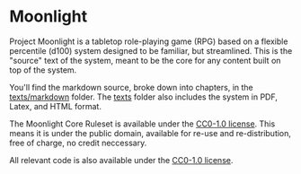 # Moonlight

Project Moonlight is a tabletop role-playing game (RPG) based on a flexible percentile (d100) system designed to be familiar, but streamlined. This is the "source" text of the system, meant to be the core for any content built on top of the system.

You'll find the markdown source, broke down into chapters, in the [texts/markdown](/text/markdown) folder. The [texts](text) folder also includes the system in PDF, Latex, and HTML format.

The Moonlight Core Ruleset is available under the [CC0-1.0 license](license.txt). This means it is under the public domain, available for re-use and re-distribution, free of charge, no credit neccessary.

All relevant code is also available under the [CC0-1.0 license](license.txt).

